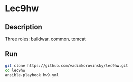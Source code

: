 # Lec9hw

## Description

Three roles: buildwar, common, tomcat

## Run

```sh
git clone https://github.com/vadimkorovinsky/lec9hw.git 
cd lec9hw 
ansible-playbook hw9.yml
```
